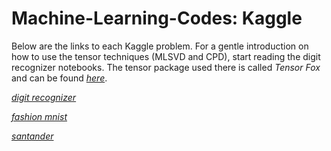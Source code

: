 # Machine-Learning-Codes: Kaggle

Below are the links to each Kaggle problem. For a gentle introduction on how to use the tensor techniques (MLSVD and CPD), start reading the digit recognizer notebooks. The tensor package used there is called *Tensor Fox* and can be found [*here*](https://github.com/felipebottega/Tensor-Fox).

 [*digit recognizer*](https://www.kaggle.com/c/digit-recognizer)
 
 [*fashion mnist*](https://www.kaggle.com/zalando-research/fashionmnist)	

 [*santander*](https://www.kaggle.com/c/santander-value-prediction-challenge)



